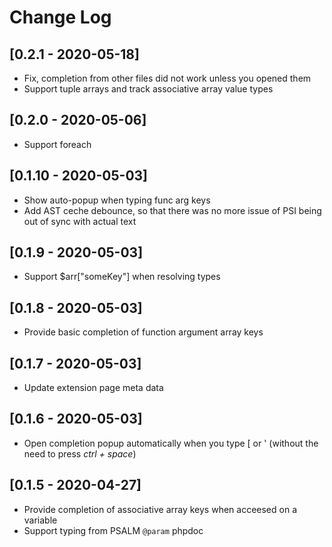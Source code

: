 
# Change Log

## [0.2.1 - 2020-05-18]

- Fix, completion from other files did not work unless you opened them
- Support tuple arrays and track associative array value types

## [0.2.0 - 2020-05-06]

- Support foreach

## [0.1.10 - 2020-05-03]

- Show auto-popup when typing func arg keys
- Add AST ceche debounce, so that there was no more issue of PSI being out of sync with actual text

## [0.1.9 - 2020-05-03]

- Support $arr["someKey"] when resolving types

## [0.1.8 - 2020-05-03]

- Provide basic completion of function argument array keys

## [0.1.7 - 2020-05-03]

- Update extension page meta data

## [0.1.6 - 2020-05-03]

- Open completion popup automatically when you type [ or ' (without the need to press _ctrl + space_)

## [0.1.5 - 2020-04-27]

- Provide completion of associative array keys when acceesed on a variable
- Support typing from PSALM `@param` phpdoc
